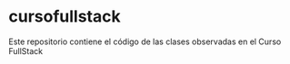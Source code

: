 # cursofullstack
Este repositorio contiene el código de las clases observadas en el Curso FullStack
